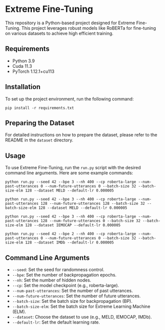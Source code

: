# Extreme Fine-Tuning

This repository is a Python-based project designed for Extreme Fine-Tuning. This project leverages robust models like RoBERTa for fine-tuning on various datasets to achieve high efficient training.

## Requirements
- Python 3.9
- Cuda 11.3
- PyTorch 1.12.1+cu113

## Installation
To set up the project environment, run the following command:

```
pip install -r requirements.txt
```

## Preparing the Dataset
For detailed instructions on how to prepare the dataset, please refer to the README in the `dataset` directory.

## Usage
To use Extreme Fine-Tuning, run the `run.py` script with the desired command line arguments. Here are some example commands:

```
python run.py --seed 42 --bpe 3 --nh 400 --cp roberta-large --num-past-utterances 0 --num-future-utterances 0 --batch-size 32 --batch-size-elm 128 --dataset MELD --default-lr 0.000005
```

```
python run.py --seed 42 --bpe 3 --nh 400 --cp roberta-large --num-past-utterances 128 --num-future-utterances 128 --batch-size 32 --batch-size-elm 128 --dataset MELD --default-lr 0.000005
```

```
python run.py --seed 42 --bpe 3 --nh 400 --cp roberta-large --num-past-utterances 128 --num-future-utterances 0 --batch-size 32 --batch-size-elm 128 --dataset IEMOCAP --default-lr 0.000005
```

```
python run.py --seed 42 --bpe 2 --nh 400 --cp roberta-large --num-past-utterances 0 --num-future-utterances 0 --batch-size 32 --batch-size-elm 128 --dataset IMDb --default-lr 0.000005
```

## Command Line Arguments
- `--seed`: Set the seed for randomness control.
- `--bpe`: Set the number of backpropagation epochs.
- `--nh`: Set the number of hidden nodes.
- `--cp`: Set the model checkpoint (e.g., roberta-large).
- `--num-past-utterances`: Set the number of past utterances.
- `--num-future-utterances`: Set the number of future utterances.
- `--batch-size`: Set the batch size for backpropagation (BP).
- `--batch-size-elm`: Set the batch size for Extreme Learning Machine (ELM).
- `--dataset`: Choose the dataset to use (e.g., MELD, IEMOCAP, IMDb).
- `--default-lr`: Set the default learning rate.
